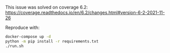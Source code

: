 This issue was solved on coverage 6.2: https://coverage.readthedocs.io/en/6.2/changes.html#version-6-2-2021-11-26

Reproduce with:

```bash
docker-compose up -d
python -m pip install -r requirements.txt
./run.sh
```
